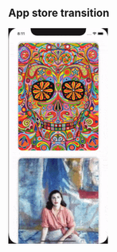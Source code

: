 ## App store transition

![alt tag](https://github.com/chanonly123/app-store-transition/raw/master/demo1.gif)